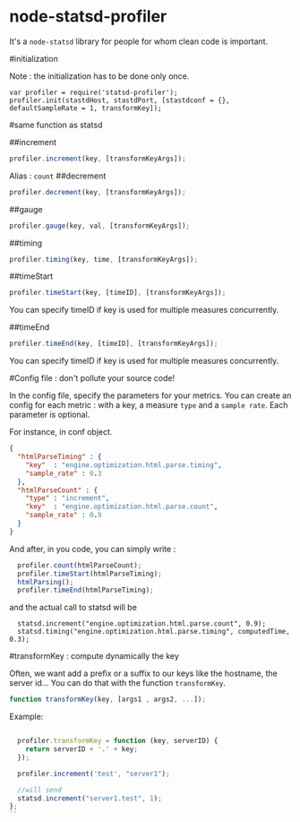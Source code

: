node-statsd-profiler
====================

It's a `node-statsd` library for people for whom clean code is important.

#initialization

Note : the initialization has to be done only once.

```
var profiler = require('statsd-profiler');
profiler.init(stastdHost, stastdPort, [stastdconf = {}, defaultSampleRate = 1, transformKey]);
```

#same function as statsd

##increment

```js
profiler.increment(key, [transformKeyArgs]);
```
Alias : `count`
##decrement

```js
profiler.decrement(key, [transformKeyArgs]);
```

##gauge

```js
profiler.gauge(key, val, [transformKeyArgs]);
```

##timing

```js
profiler.timing(key, time, [transformKeyArgs]);
```

##timeStart

```js
profiler.timeStart(key, [timeID], [transformKeyArgs]);
```
You can specify timeID if key is used for multiple measures concurrently.

##timeEnd

```js
profiler.timeEnd(key, [timeID], [transformKeyArgs]);
```

You can specify timeID if key is used for multiple measures concurrently.

#Config file : don't pollute your source code!

In the config file, specify the parameters for your metrics.
You can create an config for each metric : with a key, a measure `type` and a `sample rate`. Each parameter is optional.

For instance, in conf object.

```json
{
  "htmlParseTiming" : {
    "key"  : "engine.optimization.html.parse.timing",
    "sample_rate" : 0.3
  },
  "htmlParseCount" : {
    "type" : "increment",
    "key"  : "engine.optimization.html.parse.count",
    "sample_rate" : 0.9
  }
}
```

And after, in you code, you can simply write :

```js
  profiler.count(htmlParseCount);
  profiler.timeStart(htmlParseTiming);
  htmlParsing();
  profiler.timeEnd(htmlParseTiming);
```

and the actual call to statsd will be
```
  statsd.increment("engine.optimization.html.parse.count", 0.9);
  statsd.timing("engine.optimization.html.parse.timing", computedTime, 0.3);
```

#transformKey : compute dynamically the key

Often, we want add a prefix or a suffix to our keys like the hostname, the server id...
You can do that with the function `transformKey`.

```js
function transformKey(key, [args1 , args2, ...]);
```


Example:

```js

  profiler.transformKey = function (key, serverID) {
    return serverID + '.' + key;
  });

  profiler.increment('test', "server1");

  //will send
  statsd.increment("server1.test", 1);
};
``
